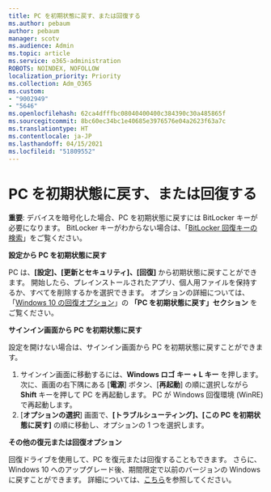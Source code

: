 ```yaml
---
title: PC を初期状態に戻す、または回復する
ms.author: pebaum
author: pebaum
manager: scotv
ms.audience: Admin
ms.topic: article
ms.service: o365-administration
ROBOTS: NOINDEX, NOFOLLOW
localization_priority: Priority
ms.collection: Adm_O365
ms.custom:
- "9002949"
- "5646"
ms.openlocfilehash: 62ca4dfffbc08040400400c384390c30a485865f
ms.sourcegitcommit: 8bc60ec34bc1e40685e3976576e04a2623f63a7c
ms.translationtype: HT
ms.contentlocale: ja-JP
ms.lasthandoff: 04/15/2021
ms.locfileid: "51809552"
---
```

# <a name="reset-or-recover-your-pc"></a>PC を初期状態に戻す、または回復する

**重要**: デバイスを暗号化した場合、PC を初期状態に戻すには BitLocker キーが必要になります。 BitLocker キーがわからない場合は、「[BitLocker 回復キーの検索](https://support.microsoft.com/help/4026181/windows-10-find-my-bitlocker-recovery-key)」をご覧ください。

**設定から PC を初期状態に戻す**

PC は、**[設定]、[更新とセキュリティ]、[回復]** から初期状態に戻すことができます。 開始したら、プレインストールされたアプリ、個人用ファイルを保持するか、すべてを削除するかを選択できます。 オプションの詳細については、「[Windows 10 の回復オプション](https://support.microsoft.com/help/12415/windows-10-recovery-options)」の **「PC を初期状態に戻す」セクション** をご覧ください。

**サインイン画面から PC を初期状態に戻す**

設定を開けない場合は、サインイン画面から PC を初期状態に戻すことができます。

1. サインイン画面に移動するには、**Windows ロゴ キー + L キー** を押します。次に、画面の右下隅にある [**電源**] ボタン、[**再起動**] の順に選択しながら **Shift** キーを押して PC を再起動します。 PC が Windows 回復環境 (WinRE) で再起動します。
2. [**オプションの選択**] 画面で、**[トラブルシューティング]、[この PC を初期状態に戻す]** の順に移動し、オプションの 1 つを選択します。

**その他の復元または回復オプション**

回復ドライブを使用して、PC を復元または回復することもできます。 さらに、Windows 10 へのアップグレード後、期間限定で以前のバージョンの Windows に戻すことができます。 詳細については、[こちら](https://support.microsoft.com/help/12415/windows-10-recovery-options)を参照してください。
